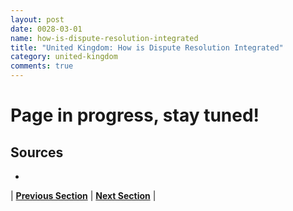 ```yaml
---
layout: post
date: 0028-03-01
name: how-is-dispute-resolution-integrated
title: "United Kingdom: How is Dispute Resolution Integrated"
category: united-kingdom
comments: true
---
```


# Page in progress, stay tuned!

Sources 
-- 
- 


| **[Previous Section](https://neo-project.github.io/global-blockchain-compliance-hub//united-kingdom/united-kingdom-smart-contracts.html)** | **[Next Section]( https://neo-project.github.io/global-blockchain-compliance-hub//united-kingdom/united-kingdom-nullify-smart-contracts.html)** |
